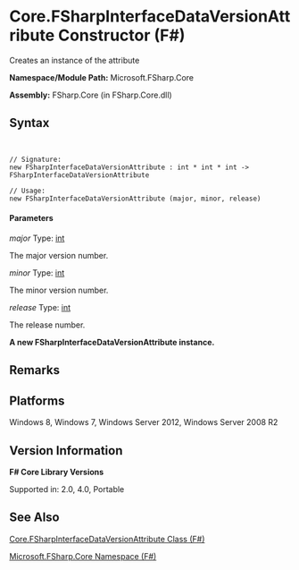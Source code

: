 # Core.FSharpInterfaceDataVersionAttribute Constructor (F#)

Creates an instance of the attribute

**Namespace/Module Path:** Microsoft.FSharp.Core

**Assembly:** FSharp.Core (in FSharp.Core.dll)


## Syntax


```


// Signature:
new FSharpInterfaceDataVersionAttribute : int * int * int -> FSharpInterfaceDataVersionAttribute

// Usage:
new FSharpInterfaceDataVersionAttribute (major, minor, release)

```



#### Parameters
*major*
Type: [int](http://msdn.microsoft.com/en-us/library/025d5455-3622-4ea5-9573-3ecbd4ee1375)


The major version number.


*minor*
Type: [int](http://msdn.microsoft.com/en-us/library/025d5455-3622-4ea5-9573-3ecbd4ee1375)


The minor version number.


*release*
Type: [int](http://msdn.microsoft.com/en-us/library/025d5455-3622-4ea5-9573-3ecbd4ee1375)


The release number.



**A new FSharpInterfaceDataVersionAttribute instance.**
## Remarks

## Platforms
Windows 8, Windows 7, Windows Server 2012, Windows Server 2008 R2


## Version Information
**F# Core Library Versions**

Supported in: 2.0, 4.0, Portable




## See Also
[Core.FSharpInterfaceDataVersionAttribute Class &#40;F&#35;&#41;](Core.FSharpInterfaceDataVersionAttribute-Class-%5BFSharp%5D.md)

[Microsoft.FSharp.Core Namespace &#40;F&#35;&#41;](Microsoft.FSharp.Core-Namespace-%5BFSharp%5D.md)

